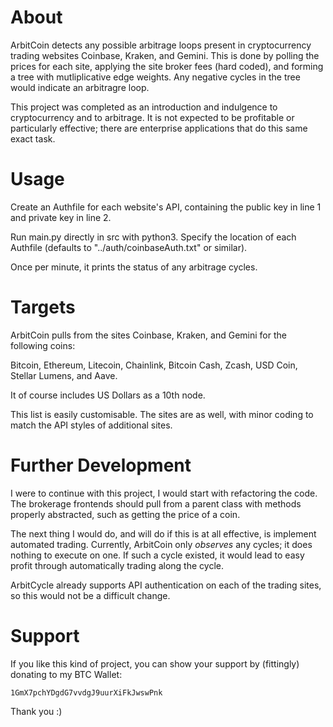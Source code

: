 # About
ArbitCoin detects any possible arbitrage loops present in cryptocurrency trading websites Coinbase, Kraken, and Gemini.
This is done by polling the prices for each site, applying the site broker fees (hard coded), and forming a tree with mutliplicative edge weights.
Any negative cycles in the tree would indicate an arbitragre loop.

This project was completed as an introduction and indulgence to cryptocurrency and to arbitrage.
It is not expected to be profitable or particularly effective;
there are enterprise applications that do this same exact task.

# Usage

Create an Authfile for each website's API, containing the public key in line 1 and private key in line 2.

Run main.py directly in src with python3. Specify the location of each Authfile (defaults to "../auth/coinbaseAuth.txt" or similar).

Once per minute, it prints the status of any arbitrage cycles.

# Targets

ArbitCoin pulls from the sites Coinbase, Kraken, and Gemini for the following  coins:

Bitcoin, Ethereum, Litecoin, Chainlink, Bitcoin Cash, Zcash, USD Coin, Stellar Lumens, and Aave.

It of course includes US Dollars as a 10th node.

This list is easily customisable. The sites are as well, with minor coding to match the API styles of additional sites.

# Further Development

I were to continue with this project, I would start with refactoring the code.
The brokerage frontends should pull from a parent class with methods properly abstracted, such as getting the price of a coin.

The next thing I would do, and will do if this is at all effective, is implement automated trading.
Currently, ArbitCoin only *observes* any cycles; it does nothing to execute on one.
If such a cycle existed, it would lead to easy profit through automatically trading along the cycle.

ArbitCycle already supports API authentication on each of the trading sites, so this would not be a difficult change.

# Support

If you like this kind of project, you can show your support by (fittingly) donating to my BTC Wallet:
```
1GmX7pchYDgdG7vvdgJ9uurXiFkJwswPnk
```

Thank you :)
